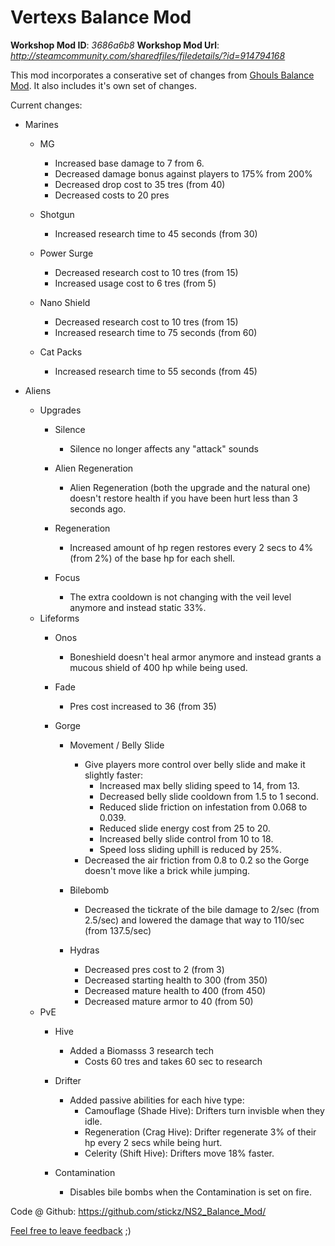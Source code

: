 # Vertexs Balance Mod

**Workshop Mod ID**: *3686a6b8*
**Workshop Mod Url**: *http://steamcommunity.com/sharedfiles/filedetails/?id=914794168*

This mod incorporates a conserative set of changes from [Ghouls Balance Mod](https://github.com/GhoulofGSG9/NS2_BalanceMod/tree/ghoulsbalancemod). 
It also includes it's own set of changes.


Current changes:

- Marines
    - MG
        - Increased base damage to 7 from 6. 
        - Decreased damage bonus against players to 175% from 200%
		- Decreased drop cost to 35 tres (from 40)
        - Decreased costs to 20 pres
		
    - Shotgun
        - Increased research time to 45 seconds (from 30)
		
	- Power Surge
		- Decreased research cost to 10 tres (from 15)
		- Increased usage cost to 6 tres (from 5)
		
	- Nano Shield
		- Decreased research cost to 10 tres (from 15)
		- Increased research time to 75 seconds (from 60)
		
	- Cat Packs
		- Increased research time to 55 seconds (from 45)
		
- Aliens
    - Upgrades
        - Silence
            - Silence no longer affects any "attack" sounds            
  
        - Alien Regeneration
            - Alien Regeneration (both the upgrade and the natural one) doesn't restore health if you have been hurt less than 3 seconds ago.
        
        - Regeneration 
            - Increased amount of hp regen restores every 2 secs to 4% (from 2%) of the base hp for each shell.
                       
        - Focus
            - The extra cooldown is not changing with the veil level anymore and instead static 33%.
    - Lifeforms
        - Onos 
            - Boneshield doesn't heal armor anymore and instead grants a mucous shield of 400 hp while being used.
            
        - Fade
            - Pres cost increased to 36 (from 35)
            
        - Gorge
            - Movement / Belly Slide
                - Give players more control over belly slide and make it slightly faster:
                    - Increased max belly sliding speed to 14, from 13.
                    - Decreased belly slide cooldown from 1.5 to 1 second.
                    - Reduced slide friction on infestation from 0.068 to 0.039.
                    - Reduced slide energy cost from 25 to 20.
                    - Increased belly slide control from 10 to 18.                
                    - Speed loss sliding uphill is reduced by 25%.
                - Decreased the air friction from 0.8 to 0.2 so the Gorge doesn't move like a brick while jumping.
				
            - Bilebomb
                - Decreased the tickrate of the bile damage to 2/sec (from 2.5/sec) and lowered the damage that way to 110/sec (from 137.5/sec)
				
			- Hydras
				- Decreased pres cost to 2 (from 3)
				- Decreased starting health to 300 (from 350)
				- Decreased mature health to 400 (from 450)
				- Decreased mature armor to 40 (from 50)
    - PvE 
        - Hive
            - Added a Biomasss 3 research tech
                - Costs 60 tres and takes 60 sec to research          
 
        - Drifter 
            - Added passive abilities for each hive type:
                - Camouflage (Shade Hive): Drifters turn invisble when they idle.
                - Regeneration (Crag Hive): Drifter regenerate 3% of their hp every 2 secs while being hurt.
                - Celerity (Shift Hive): Drifters move 18% faster.
                          
        - Contamination
            - Disables bile bombs when the Contamination is set on fire.

Code @ Github: https://github.com/stickz/NS2_Balance_Mod/

[Feel free to leave feedback](http://steamcommunity.com/workshop/filedetails/discussion/914794168/1318836262655858188/) ;)

